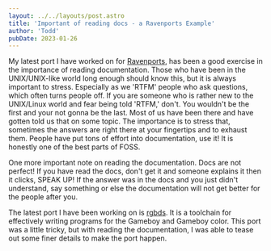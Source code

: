 ```yaml
---
layout: ../../layouts/post.astro
title: 'Important of reading docs - a Ravenports Example'
author: 'Todd'
pubDate: 2023-01-26
---
```


My latest port I have worked on for [Ravenports](http://www.ravenports.com/), has been a good exercise in the importance of reading documentation. Those who have been in the UNIX/UNIX-like world long enough should know this, but it is always important to stress. Especially as we 'RTFM' people who ask questions, which often turns people off. If you are someone who is rather new to the UNIX/Linux world and fear being told 'RTFM,' don't. You wouldn't be the first and your not gonna be the last. Most of us have been there and have gotten told us that on some topic. The importance is to stress that, sometimes the answers are right there at your fingertips and to exhaust them. People have put tons of effort into documentation, use it! It is honestly one of the best parts of FOSS.

One more important note on reading the documentation. Docs are not perfect! If you have read the docs, don't get it and someone explains it then it clicks, SPEAK UP! If the answer was in the docs and you just didn't understand, say something or else the documentation will not get better for the people after you.

The latest port I have been working on is [rgbds](https://rgbds.gbdev.io/). It is a toolchain for effectively writing programs for the Gameboy and Gameboy color. This port was a little tricky, but with reading the documentation, I was able to tease out some finer details to make the port happen.
